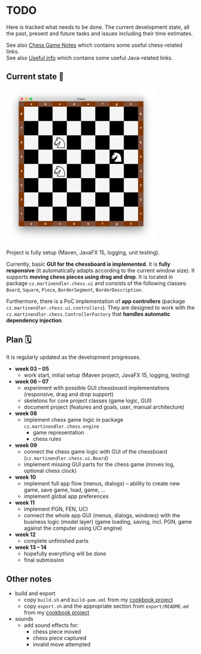 # TODO

Here is tracked what needs to be done.
The current development state, all the past, present and future tasks and issues including their time estimates.

See also [Chess Game Notes](./CHESS-GAME-NOTES.md) which contains some useful chess-related links.  
See also [Useful info](./USEFUL-INFO.md) which contains some useful Java-related links.



## Current state 👀

<img alt="Chessboard" title="An early version of chessboard" src="./docs/images/chess-dev-update-2021.04-02.png" width="400" />

Project is fully setup (Maven, JavaFX 15, logging, unit testing).

Currently, basic **GUI for the chessboard is implemented**.
It is **fully responsive** (it automatically adapts according to the current window size).
It supports **moving chess pieces using drag and drop**. It is located in package
`cz.martinendler.chess.ui` and consists of the following classes: `Board`, `Square`, `Piece`,
`BorderSegment`, `BorderDescription`.

Furthermore, there is a PoC implementation of **app controllers** (package `cz.martinendler.chess.ui.controllers`).
They are designed to work with the `cz.martinendler.chess.ControllerFactory`
that **handles automatic dependency injection**.


## Plan 🗓️

It is regularly updated as the development progresses.

* **week 03 – 05**
    * work start, initial setup (Maven project, JavaFX 15, logging, testing)
* **week 06 – 07**
    * experiment with possible GUI chessboard implementations (responsive, drag and drop support)
    * skeletons for core project classes (game logic, GUI)
    * document project (features and goals, user, manual architecture)
* **week 08**
    * implement chess game logic in package `cz.martinendler.chess.engine`
        * game representation
        * chess rules
* **week 09**
    * connect the chess game logic with GUI of the chessboard (`cz.martinendler.chess.ui.Board`)
    * implement missing GUI parts for the chess game (moves log, optional chess clock)
* **week 10**
    * implement full app flow (menus, dialogs) – ability to create new game, save game, load, game, ...
    * implement global app preferences
* **week 11**
    * implement PGN, FEN, UCI
    * connect the whole app GUI (menus, dialogs, windows) with the business logic (model layer)
        (game loading, saving, incl. PGN, game against the computer using UCI engine)
* **week 12**
    * complete unfinished parts
* **week 13 – 14**
    * hopefully everything will be done
    * final submission


## Other notes

* build and export
    * copy `build.sh` and `build-pom.xml`
        from my [cookbook project](https://github.com/pokusew/fel-dbs-hw06)
    * copy `export.sh` and the appropriate section from `export/README.md`
        from my [cookbook project](https://github.com/pokusew/fel-dbs-hw06)
* sounds
    * add sound effects for:
        * chess piece moved
        * chess piece captured
        * invalid move attempted
